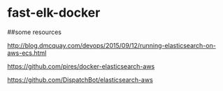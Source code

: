 # fast-elk-docker

##some resources

http://blog.dmcquay.com/devops/2015/09/12/running-elasticsearch-on-aws-ecs.html

https://github.com/pires/docker-elasticsearch-aws

https://github.com/DispatchBot/elasticsearch-aws
